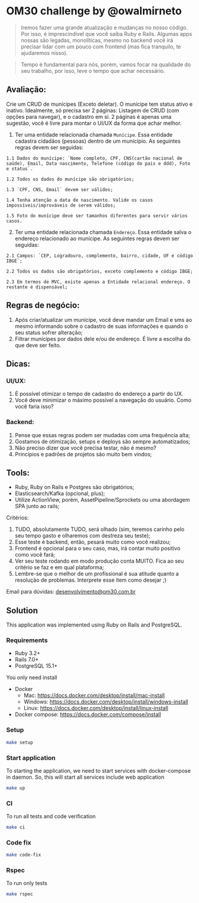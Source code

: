 # OM30 challenge by @owalmirneto

> Iremos fazer uma grande atualização e mudanças no nosso código. Por isso, é imprescindível que você saiba Ruby e Rails. Algumas apps nossas são legadas, monolíticas, mesmo no backend você irá precisar lidar com um pouco com frontend (mas fica tranquilo, te ajudaremos nisso).

> Tempo é fundamental para nós, porém, vamos focar na qualidade do seu trabalho, por isso, leve o tempo que achar necessário.

## Avaliação:

Crie um CRUD de munícipes (Exceto deletar). O munícipe tem status ativo e inativo. Idealmente, só precisa ser 2 páginas: Listagem de CRUD (com opções para navegar), e o cadastro em si. 2 páginas é apenas uma sugestão, você é livre para montar o UI/UX da forma que achar melhor.

  1. Ter uma entidade relacionada chamada `Munícipe`. Essa entidade cadastra cidadãos (pessoas) dentro de um município. As seguintes regras devem ser seguidas:

    1.1 Dados do munícipe: `Nome completo, CPF, CNS(cartão nacional de saúde), Email, Data nascimento, Telefone (código do pais e ddd), Foto e status`.

    1.2 Todos os dados do munícipe são obrigatórios;

    1.3 `CPF, CNS, Email` devem ser válidos;

    1.4 Tenha atenção a data de nascimento. Valide os casos impossíveis/improváveis de serem válidos;

    1.5 Foto do munícipe deve ser tamanhos diferentes para servir vários casos.

  2. Ter uma entidade relacionada chamada `Endereço`. Essa entidade salva o endereço relacionado ao munícipe. As seguintes regras devem ser seguidas:

    2.1 Campos: `CEP, Logradouro, complemento, bairro, cidade, UF e código IBGE`;

    2.2 Todos os dados são obrigatórios, exceto complemento e código IBGE;

    2.3 Em termos de MVC, existe apenas a Entidade relacional endereço. O restante é dispensável;

## Regras de negócio:

1. Após criar/atualizar um munícipe, você deve mandar um Email e sms ao mesmo informando sobre o cadastro de suas informações e quando o seu status sofrer alteração;
2. Filtrar munícipes por dados dele e/ou de endereço. É livre a escolha do que deve ser feito.

## Dicas:

### UI/UX:
  1. É possível otimizar o tempo de cadastro do endereço a partir do UX.
  2. Você deve minimizar o máximo possível a navegação do usuário. Como você faria isso?

### Backend:
  1. Pense que essas regras podem ser mudadas com uma frequência alta;
  2. Gostamos de otimização, setups e deploys são sempre automatizados;
  3. Não preciso dizer que você precisa testar, não é mesmo?
  4. Princípios e padrões de projetos são muito bem vindos;

## Tools:

- Ruby, Ruby on Rails e Postgres são obrigatórios;
- Elasticsearch/Kafka (opcional, plus);
- Utilize ActionView, porém, AssetPipeline/Sprockets ou uma abordagem SPA junto ao rails;

Critérios:

1. TUDO, absolutamente TUDO, será olhado (sim, teremos carinho pelo seu tempo gasto e olharemos com destreza seu teste);
2. Esse teste é backend, então, pesará muito como você realizou;
3. Frontend é opcional para o seu caso, mas, irá contar muito positivo como você fará;
4. Ver seu teste rodando em modo produção conta MUITO. Fica ao seu critério se faz e em qual plataforma;
5. Lembre-se que o melhor de um profissional é sua atitude quanto a resolução de problemas. Interprete esse item como desejar ;)

Email para dúvidas: desenvolvimento@om30.com.br

## Solution

This application was implemented using Ruby on Rails and PostgreSQL.

### Requirements

- Ruby 3.2+
- Rails 7.0+
- PostgreSQL 15.1+

You only need install
  - Docker
    * Mac: https://docs.docker.com/desktop/install/mac-install
    * Windows: https://docs.docker.com/desktop/install/windows-install
    * Linux: https://docs.docker.com/desktop/install/linux-install
  - Docker compose: https://docs.docker.com/compose/install

### Setup

```bash
make setup
```

### Start application

To starting the application, we need to start services with docker-compose in daemon. So, this will start all services include web application

```bash
make up
```

### CI

To run all tests and code verification

```bash
make ci
```

### Code fix

```bash
make code-fix
```

### Rspec

To run only tests

```bash
make rspec
```

